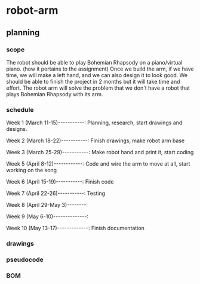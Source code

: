 # robot-arm
## planning
### scope
The robot should be able to play Bohemian Rhapsody on a piano/virtual piano. (how it pertains to the assignment) Once we build the arm, if we have time, we will make a left hand, and we can also design it to look good. We should be able to finish the project in 2 months but it will take time and effort. The robot arm will solve the problem that we don't have a robot that plays Bohemian Rhapsody with its arm.
### schedule
Week 1 (March 11-15)-----------: Planning, research, start drawings and designs.

Week 2 (March 18-22)-----------: Finish drawings, make robot arm base

Week 3 (March 25-29)-----------: Make robot hand and print it, start coding

Week 5 (April 8-12)------------: Code and wire the arm to move at all, start working on the song

Week 6 (April 15-19)-----------: Finish code

Week 7 (April 22-26)-----------: Testing

Week 8 (April 29-May 3)--------: 

Week 9 (May 6-10)--------------:

Week 10 (May 13-17)-------------: Finish documentation
### drawings
### pseudocode
### BOM

